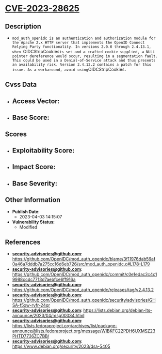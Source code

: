 
# [CVE-2023-28625](https://cve.mitre.org/cgi-bin/cvename.cgi?name=CVE-2023-28625)

## Description

- `mod_auth_openidc is an authentication and authorization module for the Apache 2.x HTTP server that implements the OpenID Connect Relying Party functionality. In versions 2.0.0 through 2.4.13.1, when `OIDCStripCookies` is set and a crafted cookie supplied, a NULL pointer dereference would occur, resulting in a segmentation fault. This could be used in a Denial-of-Service attack and thus presents an availability risk. Version 2.4.13.2 contains a patch for this issue. As a workaround, avoid using `OIDCStripCookies`.`

## Cvss Data

- **Access Vector**:
  - 
- **Base Score**:
  - 

## Scores

- **Exploitability Score**:
  - 
- **Impact Score**:
  - 
- **Base Severity**:
  - 

## Other Information

- **Publish Date**:
  - 2023-04-03 14:15:07
- **Vulnerability Status**:
  - Modified

## References

- **security-advisories@github.com**: https://github.com/OpenIDC/mod_auth_openidc/blame/3f11976dab56af0a46a7dddb7a275cc16d6eb726/src/mod_auth_openidc.c#L178-L179
- **security-advisories@github.com**: https://github.com/OpenIDC/mod_auth_openidc/commit/c0e1edac3c4c19988ccdc7713d7aebfce6ff916a
- **security-advisories@github.com**: https://github.com/OpenIDC/mod_auth_openidc/releases/tag/v2.4.13.2
- **security-advisories@github.com**: https://github.com/OpenIDC/mod_auth_openidc/security/advisories/GHSA-f5xw-rvfr-24qr
- **security-advisories@github.com**: https://lists.debian.org/debian-lts-announce/2023/04/msg00034.html
- **security-advisories@github.com**: https://lists.fedoraproject.org/archives/list/package-announce@lists.fedoraproject.org/message/WIBKFC22PDH6UXMSZ23PHTD7736ZC7BB/
- **security-advisories@github.com**: https://www.debian.org/security/2023/dsa-5405
